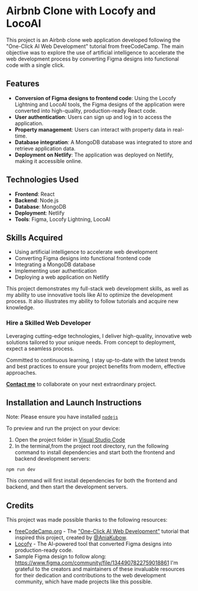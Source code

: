 # Airbnb Clone with Locofy and LocoAI

This project is an Airbnb clone web application developed following the "One-Click AI Web Development" tutorial from freeCodeCamp. The main objective was to explore the use of artificial intelligence to accelerate the web development process by converting Figma designs into functional code with a single click.

## Features

- **Conversion of Figma designs to frontend code**: Using the Locofy Lightning and LocoAI tools, the Figma designs of the application were converted into high-quality, production-ready React code.
- **User authentication**: Users can sign up and log in to access the application.
- **Property management**: Users can interact with property data in real-time.
- **Database integration**: A MongoDB database was integrated to store and retrieve application data.
- **Deployment on Netlify**: The application was deployed on Netlify, making it accessible online.

## Technologies Used

- **Frontend**: React
- **Backend**: Node.js
- **Database**: MongoDB
- **Deployment**: Netlify
- **Tools**: Figma, Locofy Lightning, LocoAI

## Skills Acquired

- Using artificial intelligence to accelerate web development
- Converting Figma designs into functional frontend code
- Integrating a MongoDB database
- Implementing user authentication
- Deploying a web application on Netlify

This project demonstrates my full-stack web development skills, as well as my ability to use innovative tools like AI to optimize the development process. It also illustrates my ability to follow tutorials and acquire new knowledge.

### Hire a Skilled Web Developer

Leveraging cutting-edge technologies, I deliver high-quality, innovative web solutions tailored to your unique needs. From concept to deployment, expect a seamless process.

Committed to continuous learning, I stay up-to-date with the latest trends and best practices to ensure your project benefits from modern, effective approaches.

**[Contact me](mailto:charguiri.david@hotmail.com)** to collaborate on your next extraordinary project.

## Installation and Launch Instructions

Note: Please ensure you have installed <code><a href="https://nodejs.org/en/download/">nodejs</a></code>

To preview and run the project on your device:
1) Open the project folder in <a href="https://code.visualstudio.com/download">Visual Studio Code</a>
2) In the terminal,from the project root directory, run the following command to install dependencies and start both the frontend and backend development servers:

```
npm run dev
```

This command will first install dependencies for both the frontend and backend, and then start the development servers.

## Credits

This project was made possible thanks to the following resources:

- [freeCodeCamp.org](https://www.freecodecamp.org/) - The ["One-Click AI Web Development"](https://www.freecodecamp.org/news/ai-web-development-tutorial-figma-designs/) tutorial that inspired this project, created by [@AniaKubow](https://github.com/AniaKubow).
- [Locofy](https://locofy.ai/) - The AI-powered tool that converted Figma designs into production-ready code.
- Sample Figma design to follow along: https://www.figma.com/community/file/1344907822759018861
I'm grateful to the creators and maintainers of these invaluable resources for their dedication and contributions to the web development community, which have made projects like this possible.